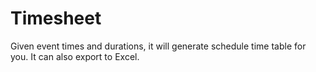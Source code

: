 Timesheet
=========
Given event times and durations, it will generate schedule time table for you. It can also export to Excel.
